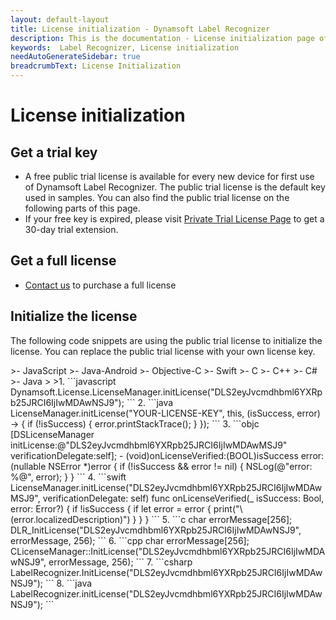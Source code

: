 ```yaml
---
layout: default-layout
title: License initialization - Dynamsoft Label Recognizer
description: This is the documentation - License initialization page of Dynamsoft Label Recognizer.
keywords:  Label Recognizer, License initialization
needAutoGenerateSidebar: true
breadcrumbText: License Initialization
---
```


# License initialization

## Get a trial key

- A free public trial license is available for every new device for first use of Dynamsoft Label Recognizer. The public trial license is the default key used in samples. You can also find the public trial license on the following parts of this page.
- If your free key is expired, please visit <a href="https://www.dynamsoft.com/customer/license/trialLicense?product=dlr&utm_source=docs" target="_blank">Private Trial License Page</a> to get a 30-day trial extension.

## Get a full license

- [Contact us](https://www.dynamsoft.com/company/contact/)  to purchase a full license

## Initialize the license

The following code snippets are using the public trial license to initialize the license. You can replace the public trial license with your own license key.

<div class="sample-code-prefix"></div>
>- JavaScript
>- Java-Android
>- Objective-C
>- Swift
>- C
>- C++
>- C#
>- Java
>
>1. 
```javascript
Dynamsoft.License.LicenseManager.initLicense("DLS2eyJvcmdhbml6YXRpb25JRCI6IjIwMDAwNSJ9");
```
2. 
```java
LicenseManager.initLicense("YOUR-LICENSE-KEY", this, (isSuccess, error) -> {
   if (!isSuccess) {
          error.printStackTrace();
   }
});
```
3. 
```objc
[DSLicenseManager initLicense:@"DLS2eyJvcmdhbml6YXRpb25JRCI6IjIwMDAwMSJ9" verificationDelegate:self];
- (void)onLicenseVerified:(BOOL)isSuccess error:(nullable NSError *)error {
    if (!isSuccess && error != nil) {
        NSLog(@"error: %@", error);
    }
}
```
4. 
```swift
LicenseManager.initLicense("DLS2eyJvcmdhbml6YXRpb25JRCI6IjIwMDAwMSJ9", verificationDelegate: self)
func onLicenseVerified(_ isSuccess: Bool, error: Error?) {
   if !isSuccess {
          if let error = error {
             print("\(error.localizedDescription)")
          }
   }
}
```
5. 
```c
char errorMessage[256];
DLR_InitLicense("DLS2eyJvcmdhbml6YXRpb25JRCI6IjIwMDAwNSJ9", errorMessage, 256);
```
6. 
```cpp
char errorMessage[256];
CLicenseManager::InitLicense("DLS2eyJvcmdhbml6YXRpb25JRCI6IjIwMDAwNSJ9", errorMessage, 256);
```   
7. 
```csharp
LabelRecognizer.InitLicense("DLS2eyJvcmdhbml6YXRpb25JRCI6IjIwMDAwNSJ9");
```
8. 
```java
LabelRecognizer.initLicense("DLS2eyJvcmdhbml6YXRpb25JRCI6IjIwMDAwNSJ9");
```


